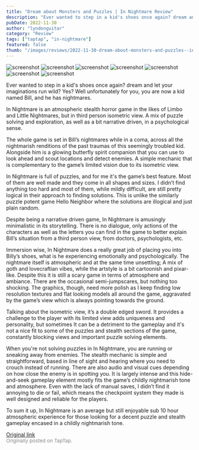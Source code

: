 ```yaml
---
title: "Dream about Monsters and Puzzles | In Nightmare Review"
description: "Ever wanted to step in a kid's shoes once again? dream and let your imaginations run wild? Yes? Well unfortunately for you, you are now a kid named Bill, and he has nightmares."
pubDate: 2022-11-30
author: "lyndonguitar"
category: "Review"
tags: ["taptap", "in-nightmare"]
featured: false
thumb: "/images/reviews/2022-11-30-dream-about-monsters-and-puzzles--in-nightmare-review-0.avif"
---
```


<div class="gallery">
  <img src="/images/reviews/2022-11-30-dream-about-monsters-and-puzzles--in-nightmare-review-0.avif" alt="screenshot" />
  <img src="/images/reviews/2022-11-30-dream-about-monsters-and-puzzles--in-nightmare-review-1.avif" alt="screenshot" />
  <img src="/images/reviews/2022-11-30-dream-about-monsters-and-puzzles--in-nightmare-review-2.avif" alt="screenshot" />
  <img src="/images/reviews/2022-11-30-dream-about-monsters-and-puzzles--in-nightmare-review-3.avif" alt="screenshot" />
  <img src="/images/reviews/2022-11-30-dream-about-monsters-and-puzzles--in-nightmare-review-4.avif" alt="screenshot" />
  <img src="/images/reviews/2022-11-30-dream-about-monsters-and-puzzles--in-nightmare-review-5.avif" alt="screenshot" />
  <img src="/images/reviews/2022-11-30-dream-about-monsters-and-puzzles--in-nightmare-review-6.avif" alt="screenshot" />
</div>

Ever wanted to step in a kid's shoes once again? dream and let your imaginations run wild? Yes? Well unfortunately for you, you are now a kid named Bill, and he has nightmares.

In Nightmare is an atmospheric stealth horror game in the likes of Limbo and Little Nightmares, but in third person isometric view. A mix of puzzle solving and exploration, as well as a bit narrative driven, in a psychological sense.

The whole game is set in Bill’s nightmares while in a coma, across all the nightmarish renditions of the past traumas of this seemingly troubled kid. Alongside him is a glowing butterfly spirit companion that you can use to look ahead and scout locations and detect enemies. A simple mechanic that is complementary to the game’s limited vision due to its isometric view.

In Nightmare is full of puzzles, and for me it's the game’s best feature. Most of them are well made and they come in all shapes and sizes. I didn’t find anything too hard and most of them, while mildly difficult, are still pretty logical in their approach to finding solutions. This is unlike the similarly puzzle potent game Hello Neighbor where the solutions are illogical and just plain random.

Despite being a narrative driven game, In Nightmare is amusingly minimalistic in its storytelling. There is no dialogue, only actions of the characters as well as the letters you can find in the game to better explain Bill’s situation from a third person view, from doctors, psychologists, etc.

Immersion wise, In Nightmare does a really great job of placing you into Billy’s shoes, what is he experiencing emotionally and psychologically. The nightmare itself is atmospheric and at the same time unsettling; A mix of goth and lovecraftian vibes, while the artstyle is a bit cartoonish and pixar-like. Despite this it is still a scary game in terms of atmosphere and ambiance. There are the occasional semi-jumpscares, but nothing too shocking. The graphics, though, need more polish as I keep finding low resolution textures and flat looking models all around the game, aggravated by the game’s view which is always pointing towards the ground.

Talking about the isometric view, it’s a double edged sword. It provides a challenge to the player with its limited view adds uniqueness and personality, but sometimes It can be a detriment to the gameplay and it's not a nice fit to some of the puzzles and stealth sections of the game, constantly blocking views and important puzzle solving elements.

When you're not solving puzzles in In Nightmare, you are running or sneaking away from enemies. The stealth mechanic is simple and straightforward, based in line of sight and hearing where you need to crouch instead of running. There are also audio and visual cues depending on how close the enemy is in spotting you. It is largely intense and this hide-and-seek gameplay element mostly fits the game’s childly nightmarish tone and atmosphere. Even with the lack of manual saves, I didn’t find it annoying to die or fail, which means the checkpoint system they made is well designed and reliable for the players.

To sum it up, In Nightmare is an average but still enjoyable sub 10 hour atmospheric experience for those looking for a decent puzzle and stealth gameplay encased in a childly nightmarish tone.

[Original link](https://www.taptap.io/post/3468831)<br><span style="font-size: 0.95em; color: #888;">Originally posted on TapTap.</span>
